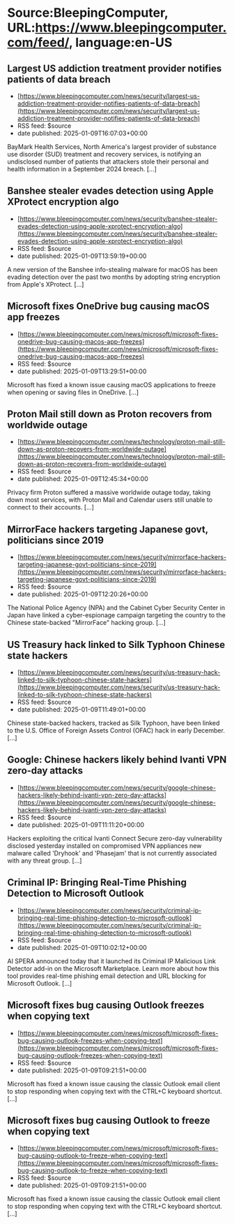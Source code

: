 # Source:BleepingComputer, URL:https://www.bleepingcomputer.com/feed/, language:en-US

## Largest US addiction treatment provider notifies patients of data breach
 - [https://www.bleepingcomputer.com/news/security/largest-us-addiction-treatment-provider-notifies-patients-of-data-breach](https://www.bleepingcomputer.com/news/security/largest-us-addiction-treatment-provider-notifies-patients-of-data-breach)
 - RSS feed: $source
 - date published: 2025-01-09T16:07:03+00:00

​BayMark Health Services, North America's largest provider of substance use disorder (SUD) treatment and recovery services, is notifying an undisclosed number of patients that attackers stole their personal and health information in a September 2024 breach. [...]

## Banshee stealer evades detection using Apple XProtect encryption algo
 - [https://www.bleepingcomputer.com/news/security/banshee-stealer-evades-detection-using-apple-xprotect-encryption-algo](https://www.bleepingcomputer.com/news/security/banshee-stealer-evades-detection-using-apple-xprotect-encryption-algo)
 - RSS feed: $source
 - date published: 2025-01-09T13:59:19+00:00

A new version of the Banshee info-stealing malware for macOS has been evading detection over the past two months by adopting string encryption from Apple's XProtect. [...]

## Microsoft fixes OneDrive bug causing macOS app freezes
 - [https://www.bleepingcomputer.com/news/microsoft/microsoft-fixes-onedrive-bug-causing-macos-app-freezes](https://www.bleepingcomputer.com/news/microsoft/microsoft-fixes-onedrive-bug-causing-macos-app-freezes)
 - RSS feed: $source
 - date published: 2025-01-09T13:29:51+00:00

​Microsoft has fixed a known issue causing macOS applications to freeze when opening or saving files in OneDrive. [...]

## Proton Mail still down as Proton recovers from worldwide outage
 - [https://www.bleepingcomputer.com/news/technology/proton-mail-still-down-as-proton-recovers-from-worldwide-outage](https://www.bleepingcomputer.com/news/technology/proton-mail-still-down-as-proton-recovers-from-worldwide-outage)
 - RSS feed: $source
 - date published: 2025-01-09T12:45:34+00:00

Privacy firm Proton suffered a massive worldwide outage today, taking down most services, with Proton Mail and Calendar users still unable to connect to their accounts. [...]

## MirrorFace hackers targeting Japanese govt, politicians since 2019
 - [https://www.bleepingcomputer.com/news/security/mirrorface-hackers-targeting-japanese-govt-politicians-since-2019](https://www.bleepingcomputer.com/news/security/mirrorface-hackers-targeting-japanese-govt-politicians-since-2019)
 - RSS feed: $source
 - date published: 2025-01-09T12:20:26+00:00

The National Police Agency (NPA) and the Cabinet Cyber Security Center in Japan have linked a cyber-espionage campaign targeting the country to the Chinese state-backed "MirrorFace" hacking group. [...]

## US Treasury hack linked to Silk Typhoon Chinese state hackers
 - [https://www.bleepingcomputer.com/news/security/us-treasury-hack-linked-to-silk-typhoon-chinese-state-hackers](https://www.bleepingcomputer.com/news/security/us-treasury-hack-linked-to-silk-typhoon-chinese-state-hackers)
 - RSS feed: $source
 - date published: 2025-01-09T11:49:01+00:00

​Chinese state-backed hackers, tracked as Silk Typhoon, have been linked to the U.S. Office of Foreign Assets Control (OFAC) hack in early December. [...]

## Google: Chinese hackers likely behind Ivanti VPN zero-day attacks
 - [https://www.bleepingcomputer.com/news/security/google-chinese-hackers-likely-behind-ivanti-vpn-zero-day-attacks](https://www.bleepingcomputer.com/news/security/google-chinese-hackers-likely-behind-ivanti-vpn-zero-day-attacks)
 - RSS feed: $source
 - date published: 2025-01-09T11:11:20+00:00

Hackers exploiting the critical Ivanti Connect Secure zero-day vulnerability disclosed yesterday installed on compromised VPN appliances new malware called 'Dryhook' and 'Phasejam' that is not currently associated with any threat group. [...]

## Criminal IP: Bringing Real-Time Phishing Detection to Microsoft Outlook
 - [https://www.bleepingcomputer.com/news/security/criminal-ip-bringing-real-time-phishing-detection-to-microsoft-outlook](https://www.bleepingcomputer.com/news/security/criminal-ip-bringing-real-time-phishing-detection-to-microsoft-outlook)
 - RSS feed: $source
 - date published: 2025-01-09T10:02:12+00:00

AI SPERA announced today that it launched its Criminal IP Malicious Link Detector add-in on the Microsoft Marketplace. Learn more about how this tool provides real-time phishing email detection and URL blocking for Microsoft Outlook. [...]

## Microsoft fixes bug causing Outlook freezes when copying text
 - [https://www.bleepingcomputer.com/news/microsoft/microsoft-fixes-bug-causing-outlook-freezes-when-copying-text](https://www.bleepingcomputer.com/news/microsoft/microsoft-fixes-bug-causing-outlook-freezes-when-copying-text)
 - RSS feed: $source
 - date published: 2025-01-09T09:21:51+00:00

Microsoft has fixed a known issue causing the classic Outlook email client to stop responding when copying text with the CTRL+C keyboard shortcut. [...]

## Microsoft fixes bug causing Outlook to freeze when copying text
 - [https://www.bleepingcomputer.com/news/microsoft/microsoft-fixes-bug-causing-outlook-to-freeze-when-copying-text](https://www.bleepingcomputer.com/news/microsoft/microsoft-fixes-bug-causing-outlook-to-freeze-when-copying-text)
 - RSS feed: $source
 - date published: 2025-01-09T09:21:51+00:00

Microsoft has fixed a known issue causing the classic Outlook email client to stop responding when copying text with the CTRL+C keyboard shortcut. [...]

